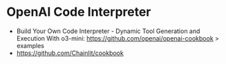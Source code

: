 # OpenAI Code Interpreter

- Build Your Own Code Interpreter - Dynamic Tool Generation and Execution With o3-mini: https://github.com/openai/openai-cookbook > examples
- https://github.com/Chainlit/cookbook